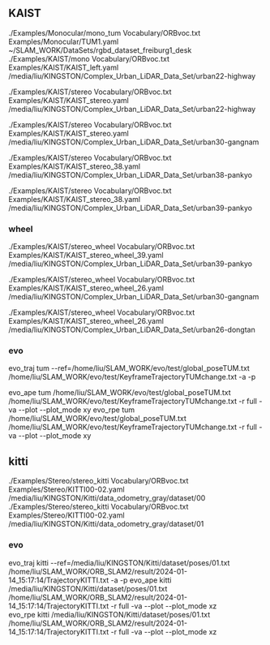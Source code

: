 ## KAIST
./Examples/Monocular/mono_tum Vocabulary/ORBvoc.txt Examples/Monocular/TUM1.yaml ~/SLAM_WORK/DataSets/rgbd_dataset_freiburg1_desk
./Examples/KAIST/mono Vocabulary/ORBvoc.txt Examples/KAIST/KAIST_left.yaml /media/liu/KINGSTON/Complex_Urban_LiDAR_Data_Set/urban22-highway

./Examples/KAIST/stereo Vocabulary/ORBvoc.txt Examples/KAIST/KAIST_stereo.yaml /media/liu/KINGSTON/Complex_Urban_LiDAR_Data_Set/urban22-highway

./Examples/KAIST/stereo Vocabulary/ORBvoc.txt Examples/KAIST/KAIST_stereo.yaml /media/liu/KINGSTON/Complex_Urban_LiDAR_Data_Set/urban30-gangnam

./Examples/KAIST/stereo Vocabulary/ORBvoc.txt Examples/KAIST/KAIST_stereo_38.yaml /media/liu/KINGSTON/Complex_Urban_LiDAR_Data_Set/urban38-pankyo

./Examples/KAIST/stereo Vocabulary/ORBvoc.txt Examples/KAIST/KAIST_stereo_38.yaml /media/liu/KINGSTON/Complex_Urban_LiDAR_Data_Set/urban39-pankyo

### wheel
./Examples/KAIST/stereo_wheel Vocabulary/ORBvoc.txt Examples/KAIST/KAIST_stereo_wheel_39.yaml /media/liu/KINGSTON/Complex_Urban_LiDAR_Data_Set/urban39-pankyo

./Examples/KAIST/stereo_wheel Vocabulary/ORBvoc.txt Examples/KAIST/KAIST_stereo_wheel_26.yaml /media/liu/KINGSTON/Complex_Urban_LiDAR_Data_Set/urban30-gangnam

./Examples/KAIST/stereo_wheel Vocabulary/ORBvoc.txt Examples/KAIST/KAIST_stereo_wheel_26.yaml /media/liu/KINGSTON/Complex_Urban_LiDAR_Data_Set/urban26-dongtan


### evo
evo_traj tum --ref=/home/liu/SLAM_WORK/evo/test/global_poseTUM.txt /home/liu/SLAM_WORK/evo/test/KeyframeTrajectoryTUMchange.txt -a  -p

evo_ape tum /home/liu/SLAM_WORK/evo/test/global_poseTUM.txt /home/liu/SLAM_WORK/evo/test/KeyframeTrajectoryTUMchange.txt -r full -va --plot --plot_mode xy
evo_rpe tum /home/liu/SLAM_WORK/evo/test/global_poseTUM.txt /home/liu/SLAM_WORK/evo/test/KeyframeTrajectoryTUMchange.txt -r full -va --plot --plot_mode xy

## kitti
./Examples/Stereo/stereo_kitti Vocabulary/ORBvoc.txt Examples/Stereo/KITTI00-02.yaml /media/liu/KINGSTON/Kitti/data_odometry_gray/dataset/00
./Examples/Stereo/stereo_kitti Vocabulary/ORBvoc.txt Examples/Stereo/KITTI00-02.yaml /media/liu/KINGSTON/Kitti/data_odometry_gray/dataset/01

### evo
evo_traj kitti --ref=/media/liu/KINGSTON/Kitti/dataset/poses/01.txt /home/liu/SLAM_WORK/ORB_SLAM2/result/2024-01-14_15:17:14/TrajectoryKITTI.txt -a  -p
evo_ape kitti /media/liu/KINGSTON/Kitti/dataset/poses/01.txt /home/liu/SLAM_WORK/ORB_SLAM2/result/2024-01-14_15:17:14/TrajectoryKITTI.txt -r full -va --plot --plot_mode xz  
evo_rpe kitti /media/liu/KINGSTON/Kitti/dataset/poses/01.txt /home/liu/SLAM_WORK/ORB_SLAM2/result/2024-01-14_15:17:14/TrajectoryKITTI.txt  -r full -va --plot --plot_mode xz 









